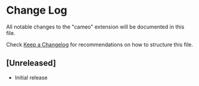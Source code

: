# Change Log
All notable changes to the "cameo" extension will be documented in this file.

Check [Keep a Changelog](http://keepachangelog.com/) for recommendations on how to structure this file.

## [Unreleased]
- Initial release
